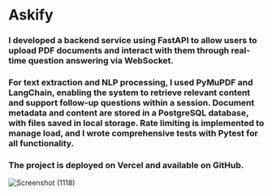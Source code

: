 # Askify

### I developed a backend service using FastAPI to allow users to upload PDF documents and interact with them through real-time question answering via WebSocket. 

### For text extraction and NLP processing, I used PyMuPDF and LangChain, enabling the system to retrieve relevant content and support follow-up questions within a session. Document metadata and content are stored in a PostgreSQL database, with files saved in local storage. Rate limiting is implemented to manage load, and I wrote comprehensive tests with Pytest for all functionality. 

### The project is deployed on Vercel and available on GitHub.
![Screenshot (1118)](https://github.com/user-attachments/assets/41199693-4f3a-48ed-a95d-59ba98ee9480)
